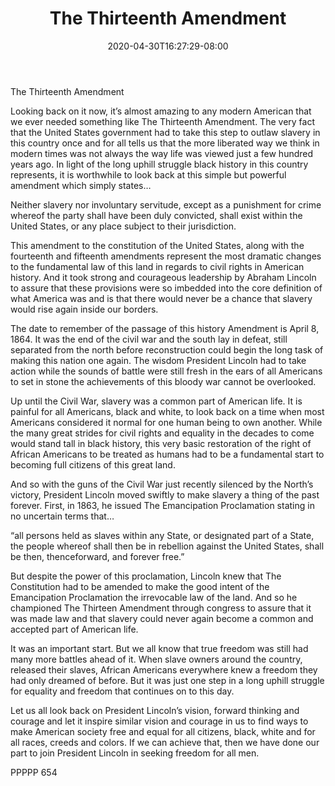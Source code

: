 ﻿---
title: "The Thirteenth Amendment"
date: 2020-04-30T16:27:29-08:00
description: "txt Tips for Web Success"
featured_image: "/images/txt.jpg"
tags: ["txt"]
---

The Thirteenth Amendment

Looking back on it now, it’s almost amazing to any modern American that we ever needed something like The Thirteenth Amendment.  The very fact that the United States government had to take this step to outlaw slavery in this country once and for all tells us that the more liberated way we think in modern times was not always the way life was viewed just a few hundred years ago.  In light of the long uphill struggle black history in this country represents, it is worthwhile to look back at this simple but powerful amendment which simply states…

Neither slavery nor involuntary servitude, except as a punishment for crime whereof the party shall have been duly convicted, shall exist within the United States, or any place subject to their jurisdiction.

This amendment to the constitution of the United States, along with the fourteenth and fifteenth amendments represent the most dramatic changes to the fundamental law of this land in regards to civil rights in American history.  And it took strong and courageous leadership by Abraham Lincoln to assure that these provisions were so imbedded into the core definition of what America was and is that there would never be a chance that slavery would rise again inside our borders.

The date to remember of the passage of this history Amendment is April 8, 1864.  It was the end of the civil war and the south lay in defeat, still separated from the north before reconstruction could begin the long task of making this nation one again.  The wisdom President Lincoln had to take action while the sounds of battle were still fresh in the ears of all Americans to set in stone the achievements of this bloody war cannot be overlooked.

Up until the Civil War, slavery was a common part of American life.  It is painful for all Americans, black and white, to look back on a time when most Americans considered it normal for one human being to own another.  While the many great strides for civil rights and equality in the decades to come would stand tall in black history, this very basic restoration of the right of African Americans to be treated as humans had to be a fundamental start to becoming full citizens of this great land.

And so with the guns of the Civil War just recently silenced by the North’s victory, President Lincoln moved swiftly to make slavery a thing of the past forever.  First, in 1863, he issued The Emancipation Proclamation stating in no uncertain terms that…

“all persons held as slaves within any State, or designated part of a State, the people whereof shall then be in rebellion against the United States, shall be then, thenceforward, and forever free.”

But despite the power of this proclamation, Lincoln knew that The Constitution had to be amended to make the good intent of the Emancipation Proclamation the irrevocable law of the land.  And so he championed The Thirteen Amendment through congress to assure that it was made law and that slavery could never again become a common and accepted part of American life.

It was an important start.  But we all know that true freedom was still had many more battles ahead of it.  When slave owners around the country, released their slaves, African Americans everywhere knew a freedom they had only dreamed of before.  But it was just one step in a long uphill struggle for equality and freedom that continues on to this day.  

Let us all look back on President Lincoln’s vision, forward thinking and courage and let it inspire similar vision and courage in us to find ways to make American society free and equal for all citizens, black, white and for all races, creeds and colors.  If we can achieve that, then we have done our part to join President Lincoln in seeking freedom for all men.

PPPPP 654


